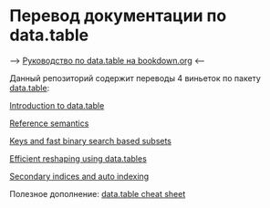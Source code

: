 ﻿# Перевод документации по data.table



--> [Руководство по data.table на bookdown.org](https://bookdown.org/statist_/DataTableManual/) <--

Данный репозиторий содержит переводы 4 виньеток по пакету 
[data.table](https://github.com/Rdatatable/data.table):

[Introduction to data.table](https://github.com/statist-bhfz/data.table_doc_ru/blob/master/data.table_intro.Rmd) 

[Reference semantics](https://github.com/statist-bhfz/data.table_doc_ru/blob/master/data.table_reference.Rmd) 

[Keys and fast binary search based subsets](https://github.com/statist-bhfz/data.table_doc_ru/blob/master/data.table_keys.Rmd) 

[Efficient reshaping using data.tables](https://github.com/statist-bhfz/data.table_doc_ru/blob/master/data.table_reshaping.Rmd) 

[Secondary indices and auto indexing](https://github.com/statist-bhfz/data.table_doc_ru/blob/master/data.table_second_ind.Rmd) 

Полезное дополнение: [data.table cheat sheet](https://s3.amazonaws.com/assets.datacamp.com/img/blog/data+table+cheat+sheet.pdf)
